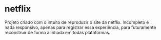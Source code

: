 # netflix

Projeto criado com o intuito de reproduzir o site da netflix.
Incompleto e nada responsivo, apenas para registrar essa experiência, para futuramente reconstruir de forma alinhada em todas plataformas.
